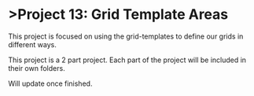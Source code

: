 <h1>>Project 13: Grid Template Areas</h1>
<p>This project is focused on using the grid-templates to define our grids in different ways.</p>
<p>This project is a 2 part project. Each part of the project will be included in their own folders.</p>
<p>Will update once finished.</p>